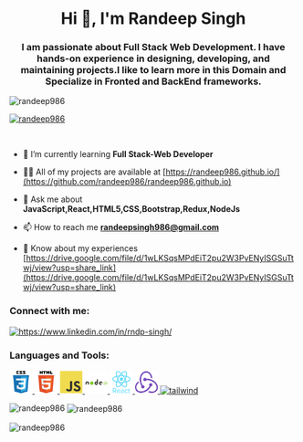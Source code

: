 <h1 align="center">Hi 👋, I'm Randeep Singh</h1>
<h3 align="center">I am passionate about Full Stack Web Development. I have hands-on experience in designing, developing, and maintaining projects.I like to learn more in this Domain and Specialize in Fronted and BackEnd frameworks.</h3>

<p align="left"> <img src="https://komarev.com/ghpvc/?username=randeep986&label=Profile%20views&color=0e75b6&style=flat" alt="randeep986" /> </p>

<p align="left"> <a href="https://github.com/ryo-ma/github-profile-trophy"><img src="https://github-profile-trophy.vercel.app/?username=randeep986" alt="randeep986" /></a> </p>

<p align="left"> <a href="https://twitter.com/" target="blank"><img src="https://img.shields.io/twitter/follow/?logo=twitter&style=for-the-badge" alt="" /></a> </p>

- 🌱 I’m currently learning **Full Stack-Web Developer**

- 👨‍💻 All of my projects are available at [https://randeep986.github.io/](https://github.com/randeep986/randeep986.github.io)

- 💬 Ask me about **JavaScript,React,HTML5,CSS,Bootstrap,Redux,NodeJs**

- 📫 How to reach me **randeepsingh986@gmail.com**

- 📄 Know about my experiences [https://drive.google.com/file/d/1wLKSqsMPdEiT2pu2W3PvENyISGSuTtwj/view?usp=share_link](https://drive.google.com/file/d/1wLKSqsMPdEiT2pu2W3PvENyISGSuTtwj/view?usp=share_link)

<h3 align="left">Connect with me:</h3>
<p align="left">
<a href="https://linkedin.com/in/https://www.linkedin.com/in/rndp-singh/" target="blank"><img align="center" src="https://raw.githubusercontent.com/rahuldkjain/github-profile-readme-generator/master/src/images/icons/Social/linked-in-alt.svg" alt="https://www.linkedin.com/in/rndp-singh/" height="30" width="40" /></a>
</p>

<h3 align="left">Languages and Tools:</h3>
<p align="left"> <a href="https://www.w3schools.com/css/" target="_blank" rel="noreferrer"> <img src="https://raw.githubusercontent.com/devicons/devicon/master/icons/css3/css3-original-wordmark.svg" alt="css3" width="40" height="40"/> </a> <a href="https://www.w3.org/html/" target="_blank" rel="noreferrer"> <img src="https://raw.githubusercontent.com/devicons/devicon/master/icons/html5/html5-original-wordmark.svg" alt="html5" width="40" height="40"/> </a> <a href="https://developer.mozilla.org/en-US/docs/Web/JavaScript" target="_blank" rel="noreferrer"> <img src="https://raw.githubusercontent.com/devicons/devicon/master/icons/javascript/javascript-original.svg" alt="javascript" width="40" height="40"/> </a> <a href="https://nodejs.org" target="_blank" rel="noreferrer"> <img src="https://raw.githubusercontent.com/devicons/devicon/master/icons/nodejs/nodejs-original-wordmark.svg" alt="nodejs" width="40" height="40"/> </a> <a href="https://reactjs.org/" target="_blank" rel="noreferrer"> <img src="https://raw.githubusercontent.com/devicons/devicon/master/icons/react/react-original-wordmark.svg" alt="react" width="40" height="40"/> </a> <a href="https://redux.js.org" target="_blank" rel="noreferrer"> <img src="https://raw.githubusercontent.com/devicons/devicon/master/icons/redux/redux-original.svg" alt="redux" width="40" height="40"/> </a> <a href="https://tailwindcss.com/" target="_blank" rel="noreferrer"> <img src="https://www.vectorlogo.zone/logos/tailwindcss/tailwindcss-icon.svg" alt="tailwind" width="40" height="40"/> </a> </p>

<p><img align="left" src="https://github-readme-stats.vercel.app/api/top-langs?username=randeep986&show_icons=true&locale=en&layout=compact" alt="randeep986" /></p>

<p>&nbsp;<img align="center" src="https://github-readme-stats.vercel.app/api?username=randeep986&show_icons=true&locale=en" alt="randeep986" /></p>

<p><img align="center" src="https://github-readme-streak-stats.herokuapp.com/?user=randeep986&" alt="randeep986" /></p>
